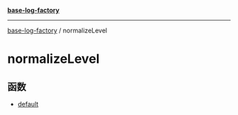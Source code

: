 [**base-log-factory**](../index.md)

***

[base-log-factory](../index.md) / normalizeLevel

# normalizeLevel

## 函数

- [default](functions/default.md)
